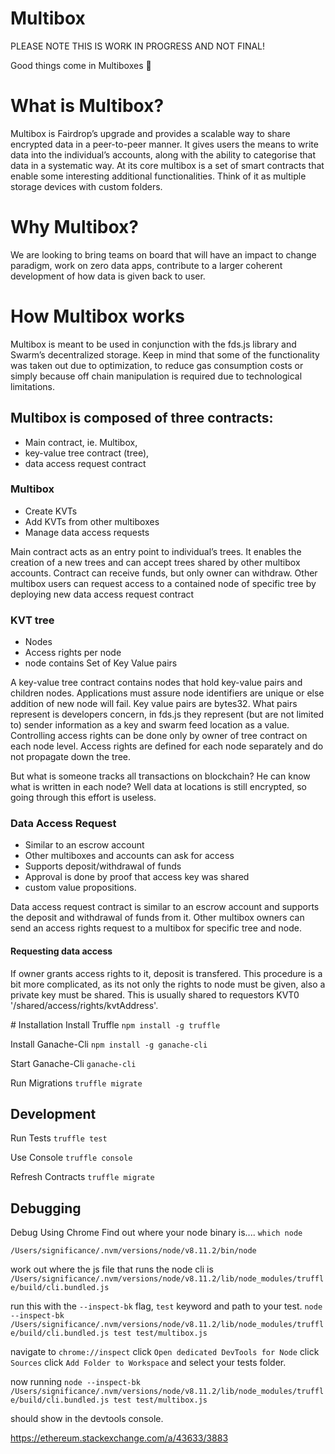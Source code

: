 # Multibox
PLEASE NOTE THIS IS WORK IN PROGRESS AND NOT FINAL!

Good things come in Multiboxes 🎁

# What is Multibox?
Multibox is Fairdrop’s upgrade and provides a scalable way to share encrypted data in a peer-to-peer manner. It gives users the means to write data into the individual’s accounts, along with the ability to categorise that data in a systematic way. At its core multibox is a set of smart contracts that enable some interesting additional functionalities. Think of it as multiple storage devices with custom folders. 

# Why Multibox?
We are looking to bring teams on board that will have an impact to change paradigm, work on zero data apps, contribute to a larger coherent development of how data is given back to user.

# How Multibox works
Multibox is meant to be used in conjunction with the fds.js library and Swarm’s decentralized storage. 
Keep in mind that some of the functionality was taken out due to optimization, to reduce gas consumption costs or simply because off chain manipulation is required due to technological limitations.

## Multibox is composed of three contracts:
- Main contract, ie. Multibox, 
- key-value tree contract (tree), 
- data access request contract

### Multibox
- Create KVTs
- Add KVTs from other multiboxes 
- Manage data access requests 

Main contract acts as an entry point to individual’s trees. It enables the creation of a new trees and can accept trees shared by other multibox accounts. Contract can receive funds, but only owner can withdraw. Other multibox users can request access to a contained node of specific tree by deploying new data access request contract

### KVT tree 
- Nodes 
- Access rights per node
- node contains Set of Key Value pairs 

A key-value tree contract contains nodes that hold key-value pairs and children nodes. Applications must assure node identifiers are unique or else addition of new node will fail. Key value pairs are bytes32. What pairs represent is developers concern, in fds.js they represent (but are not limited to) sender information as a key and swarm feed location as a value.
Controlling access rights can be done only by owner of tree contract on each node level. Access rights are defined for each node separately and do not propagate down the tree.

But what is someone tracks all transactions on blockchain? He can know what is written in each node? Well data at locations is still encrypted, so going through this effort is useless. 

### Data Access Request
- Similar to an escrow account
- Other multiboxes and accounts can ask for access 
- Supports deposit/withdrawal of funds
- Approval is done by proof that access key was shared  
- custom value propositions. 

Data access request contract is similar to an escrow account and supports the deposit and withdrawal of funds from it. Other multibox owners can send an access rights request to a multibox for specific tree and node. 

#### Requesting data access 
If owner grants access rights to it, deposit is transfered. This procedure is a bit more complicated, as its not only the rights to node must be given, also a private key must be shared.
This is usually shared to requestors KVT0 '/shared/access/rights/kvtAddress'.   





# Installation
Install Truffle
`npm install -g truffle`

Install Ganache-Cli
`npm install -g ganache-cli`

Start Ganache-Cli
`ganache-cli`

Run Migrations
`truffle migrate`

## Development
Run Tests
`truffle test`

Use Console
`truffle console`

Refresh Contracts
`truffle migrate`

## Debugging

Debug Using Chrome
Find out where your node binary is....
`which node`

`/Users/significance/.nvm/versions/node/v8.11.2/bin/node`

work out where the js file that runs the node cli is
`/Users/significance/.nvm/versions/node/v8.11.2/lib/node_modules/truffle/build/cli.bundled.js`

run this with the `--inspect-bk` flag, `test` keyword and path to your test.
`node --inspect-bk /Users/significance/.nvm/versions/node/v8.11.2/lib/node_modules/truffle/build/cli.bundled.js test test/multibox.js`

navigate to `chrome://inspect`
click `Open dedicated DevTools for Node`
click `Sources`
click `Add Folder to Workspace` and select your tests folder.

now running
`node --inspect-bk /Users/significance/.nvm/versions/node/v8.11.2/lib/node_modules/truffle/build/cli.bundled.js test test/multibox.js`

should show in the devtools console.

https://ethereum.stackexchange.com/a/43633/3883